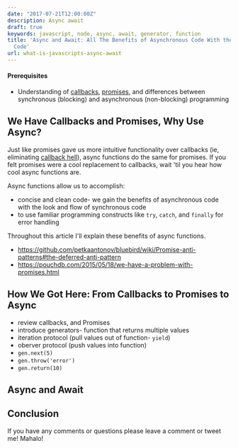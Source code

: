 ```yaml
---
date: "2017-07-21T12:00:00Z"
description: Async await
draft: true
keywords: javascript, node, async, await, generator, function
title: 'Async and Await: All The Benefits of Asynchronous Code With the Flow of Synchronous
  Code'
url: what-is-javascripts-async-await
---
```


#### Prerequisites
- Understanding of [callbacks](https://developer.mozilla.org/en-US/docs/Glossary/Callback_function), [promises](https://developer.mozilla.org/en-US/docs/Web/JavaScript/Guide/Using_promises), and differences between synchronous (blocking) and asynchronous (non-blocking) programming

## We Have Callbacks and Promises, Why Use Async?

Just like promises gave us more intuitive functionality over callbacks (ie, eliminating [callback hell](http://callbackhell.com/)), async functions do the same for promises. If you felt promises were a cool replacement to callbacks, wait 'til you hear how cool async functions are.

Async functions allow us to accomplish:
- concise and clean code- we gain the benefits of asynchronous code with the look and flow of synchronous code
- to use familiar programming constructs like `try`, `catch`, and `finally` for error handling

Throughout this article I'll explain these benefits of async functions.

 - https://github.com/petkaantonov/bluebird/wiki/Promise-anti-patterns#the-deferred-anti-pattern
 - https://pouchdb.com/2015/05/18/we-have-a-problem-with-promises.html

## How We Got Here: From Callbacks to Promises to Async
 - review callbacks, and Promises
 - introduce generators- function that returns multiple values
  - iteration protocol (pull values out of function- `yield`)
  - oberver protocol (push values into function)
   - `gen.next(5)`
   - `gen.throw('error')`
   - `gen.return(10)`

## Async and Await

## Conclusion

If you have any comments or questions please leave a comment or tweet me! Mahalo!
